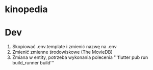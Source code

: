 # kinopedia

# Dev

1. Skopiować .env.template i zmienić nazwę na .env
2. Zmienić zmienne środowiskowe (The MovieDB)
3. Zmiana w entity, potrzeba wykonania polecenia '''flutter pub run build_runner build'''
